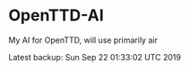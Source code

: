 # OpenTTD-AI
My AI for OpenTTD, will use primarily air

Latest backup: Sun Sep 22 01:33:02 UTC 2019
